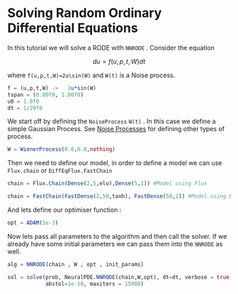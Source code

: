 # Solving Random Ordinary Differential Equations
In this tutorial we will solve a RODE with `NNRODE` .
Consider the equation

```math
du = f(u,p,t,W)dt
```

where ``f(u,p,t,W)=2u\sin(W)`` and ``W(t)`` is a Noise process.
```julia
f = (u,p,t,W) ->   2u*sin(W)
tspan = (0.00f0, 1.00f0)
u0 = 1.0f0
dt = 1/20f0
```
We start off by defining the `NoiseProcess` ``W(t)`` . In this case we define a simple Gaussian Process. See [Noise Processes](https://docs.sciml.ai/stable/features/noise_process/#noise_process-1) for defining other types of process.

```julia
W = WienerProcess(0.0,0.0,nothing)
```
Then we need to define our model, in order to define a model we can use `Flux.chain` or `DiffEqFlux.FastChain`

```julia
chain = Flux.Chain(Dense(2,5,elu),Dense(5,1)) #Model using Flux
```

```julia
chain = FastChain(FastDense(2,50,tanh), FastDense(50,2)) #Model using DiffEqFlux
```
And lets define our optimiser function :
```julia
opt = ADAM(1e-3)
```

Now lets pass all parameters to the algorithm and then call the solver. If we already have some initial parameters we can pass them into the `NNRODE` as well.

```julia
alg = NNRODE(chain , W , opt , init_params)
```
```julia
sol = solve(prob, NeuralPDE.NNRODE(chain,W,opt), dt=dt, verbose = true,
            abstol=1e-10, maxiters = 15000)
```

